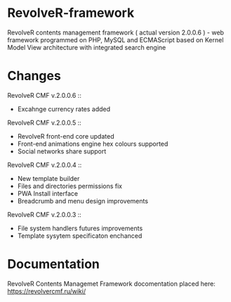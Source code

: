 # RevolveR-framework

RevolveR contents management framework ( actual version 2.0.0.6 ) - web framework programmed on PHP, MySQL and ECMAScript based on Kernel Model View architecture with integrated search engine

# Changes

RevolveR CMF v.2.0.0.6 ::

 - Excahnge currency rates added

RevolveR CMF v.2.0.0.5 ::

 - RevolveR front-end core updated
 - Front-end animations engine hex colours supported
 - Social networks share support

RevolveR CMF v.2.0.0.4 ::

 - New template builder
 - Files and directories permissions fix
 - PWA Install interface
 - Breadcrumb and menu design improvements

RevolveR CMF v.2.0.0.3 ::

 - File system handlers futures improvements
 - Template sysytem specificaton enchanced

# Documentation

RevolveR Contents Managemet Framework docomentation placed here: https://revolvercmf.ru/wiki/
